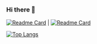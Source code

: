 ### Hi there 👋

  
   
   [![Readme Card](https://github-readme-stats.vercel.app/api/pin/?username=thakursachin05&repo=Tryme_Website)](https://github.com/thakursachin05/Tryme_Website) | [![Readme Card](https://github-readme-stats.vercel.app/api/pin/?username=thakursachin05&repo=MASTERING_CPP)](https://github.com/thakursachin05/MASTERING_CPP)
   
   
   [![Top Langs](https://github-readme-stats.vercel.app/api/top-langs/?username=thakursachin05)](https://github.com/thakursachin05/thakursachin05)

<!--
**thakursachin05/thakursachin05** is a ✨ _special_ ✨ repository because its `README.md` (this file) appears on your GitHub profile.

Here are some ideas to get you started:

- 🔭 I’m currently working on ...
- 🌱 I’m currently learning ...
- 👯 I’m looking to collaborate on ...
- 🤔 I’m looking for help with ...
- 💬 Ask me about ...
- 📫 How to reach me: ...
- 😄 Pronouns: ...
- ⚡ Fun fact: ...
-->
